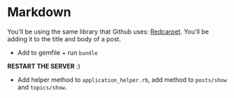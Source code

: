 # Markdown

You'll be using the same library that Github uses: [Redcarpet](https://github.com/vmg/redcarpet). You'll be adding it to the title and body of a post.

* Add to gemfile + run `bundle`

**RESTART THE SERVER** :)

* Add helper method to `application_helper.rb`, add method to `posts/show` and `topics/show`.
